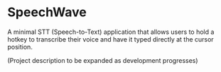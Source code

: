 # SpeechWave

A minimal STT (Speech-to-Text) application that allows users to hold a hotkey to transcribe their voice and have it typed directly at the cursor position.

(Project description to be expanded as development progresses) 